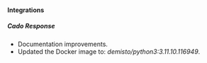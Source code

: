 
#### Integrations

##### Cado Response

- Documentation improvements.
- Updated the Docker image to: *demisto/python3:3.11.10.116949*.

